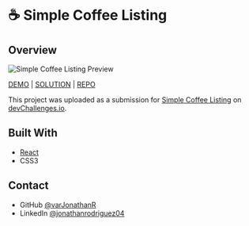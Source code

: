 # ☕ Simple Coffee Listing

## Overview

![Simple Coffee Listing Preview]()

[DEMO](https://simple-coffee-varjonathanr.netlify.app/) | [SOLUTION](https://devchallenges.io/solution/3731) | [REPO](https://github.com/varJonathanR/simple-coffee)

This project was uploaded as a submission for [Simple Coffee Listing](https://devchallenges.io/challenge/37) on [devChallenges.io](https://devchallenges.io/).

## Built With

- [React](https://es.react.dev/)
- CSS3

## Contact

- GitHub [@varJonathanR](https://github.com/varJonathanR)
- LinkedIn [@jonathanrodriguez04](https://www.linkedin.com/in/jonathanrodriguez04)
